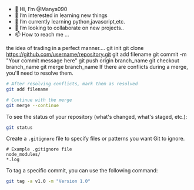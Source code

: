 - 👋 Hi, I’m @Manya090
- 👀 I’m interested in learning new things
- 🌱 I’m currently learning python,javascript,etc.
- 💞️ I’m looking to collaborate on new projects..
- 📫 How to reach me ...

<!---
Manya090/Manya090 is a ✨ special ✨ repository because its `README.md` (this file) appears on your GitHub profile.
You can click the Preview link to take a look at your changes.
--->
the idea of trading in a perfect manner....
git init
git clone https://github.com/username/repository.git
git add filename
git commit -m "Your commit message here"
git push origin branch_name
git checkout branch_name
git merge branch_name
If there are conflicts during a merge, you'll need to resolve them.

```bash
# After resolving conflicts, mark them as resolved
git add filename

# Continue with the merge
git merge --continue
```
To see the status of your repository (what's changed, what's staged, etc.):

```bash
git status
```
Create a `.gitignore` file to specify files or patterns you want Git to ignore.

```
# Example .gitignore file
node_modules/
*.log
```
To tag a specific commit, you can use the following command:

```bash
git tag -a v1.0 -m "Version 1.0"
```
